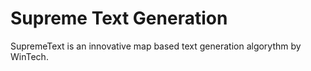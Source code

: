 # Supreme Text Generation
SupremeText is an innovative map based text generation algorythm by WinTech.
